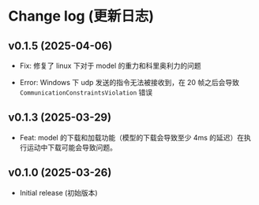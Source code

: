 # Change log (更新日志)

## v0.1.5 (2025-04-06)

- Fix: 修复了 linux 下对于 model 的重力和科里奥利力的问题

- Error: Windows 下 udp 发送的指令无法被接收到，在 20 帧之后会导致 `CommunicationConstraintsViolation` 错误

## v0.1.3 (2025-03-29)

- Feat: model 的下载和加载功能（模型的下载会导致至少 4ms 的延迟）在执行运动中下载可能会导致问题。

## v0.1.0 (2025-03-26)

- Initial release (初始版本)
